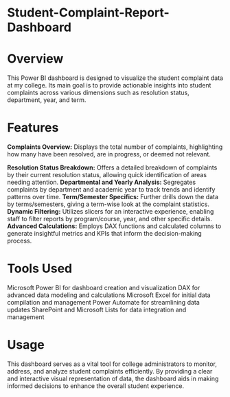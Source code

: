 # Student-Complaint-Report-Dashboard

# Overview

This Power BI dashboard is designed to visualize the student complaint data at my college. Its main goal is to provide actionable insights into student complaints across various dimensions such as resolution status, department, year, and term.

# Features

**Complaints Overview:** Displays the total number of complaints, highlighting how many have been resolved, are in progress, or deemed not relevant.

**Resolution Status Breakdown:** Offers a detailed breakdown of complaints by their current resolution status, allowing quick identification of areas needing attention.
**Departmental and Yearly Analysis:** Segregates complaints by department and academic year to track trends and identify patterns over time.
**Term/Semester Specifics:** Further drills down the data by terms/semesters, giving a term-wise look at the complaint statistics.
**Dynamic Filtering:** Utilizes slicers for an interactive experience, enabling staff to filter reports by program/course, year, and other specific details.
**Advanced Calculations:** Employs DAX functions and calculated columns to generate insightful metrics and KPIs that inform the decision-making process.

# Tools Used
Microsoft Power BI for dashboard creation and visualization
DAX for advanced data modeling and calculations
Microsoft Excel for initial data compilation and management
Power Automate for streamlining data updates
SharePoint and Microsoft Lists for data integration and management
# Usage
This dashboard serves as a vital tool for college administrators to monitor, address, and analyze student complaints efficiently. By providing a clear and interactive visual representation of data, the dashboard aids in making informed decisions to enhance the overall student experience.

